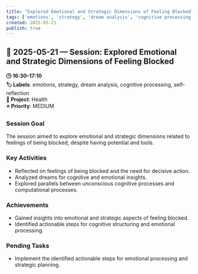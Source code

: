 ```yaml
---
title: "Explored Emotional and Strategic Dimensions of Feeling Blocked"
tags: ['emotions', 'strategy', 'dream analysis', 'cognitive processing', 'self-reflection']
created: 2025-05-21
publish: true
---
```


## 📅 2025-05-21 — Session: Explored Emotional and Strategic Dimensions of Feeling Blocked

**🕒 16:30–17:10**  
**🏷️ Labels**: emotions, strategy, dream analysis, cognitive processing, self-reflection  
**📂 Project**: Health  
**⭐ Priority**: MEDIUM  


### Session Goal
The session aimed to explore emotional and strategic dimensions related to feelings of being blocked, despite having potential and tools.

### Key Activities
- Reflected on feelings of being blocked and the need for decisive action.
- Analyzed dreams for cognitive and emotional insights.
- Explored parallels between unconscious cognitive processes and computational processes.

### Achievements
- Gained insights into emotional and strategic aspects of feeling blocked.
- Identified actionable steps for cognitive structuring and emotional processing.

### Pending Tasks
- Implement the identified actionable steps for emotional processing and strategic planning.
